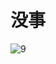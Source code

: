 # 没事
![9](https://raw.githubusercontent.com/wufafihfi/MyArduinoSubject/047430577eecd66582c9720152f3a2aa.jpg "9")
